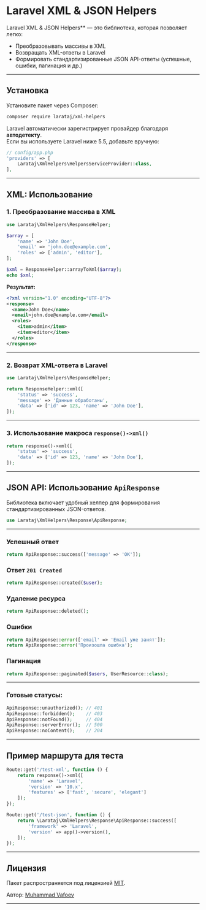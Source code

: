 # Laravel XML & JSON Helpers

Laravel XML & JSON Helpers** — это библиотека, которая позволяет легко:

- Преобразовывать массивы в XML
- Возвращать XML-ответы в Laravel
- Формировать стандартизированные JSON API-ответы (успешные, ошибки, пагинация и др.)

---

## Установка

Установите пакет через Composer:

```bash
composer require larataj/xml-helpers
```

Laravel автоматически зарегистрирует провайдер благодаря **автодетекту**.  
Если вы используете Laravel ниже 5.5, добавьте вручную:

```php
// config/app.php
'providers' => [
    Larataj\XmlHelpers\HelpersServiceProvider::class,
],
```

---

## XML: Использование

### 1. Преобразование массива в XML

```php
use Larataj\XmlHelpers\ResponseHelper;

$array = [
    'name' => 'John Doe',
    'email' => 'john.doe@example.com',
    'roles' => ['admin', 'editor'],
];

$xml = ResponseHelper::arrayToXml($array);
echo $xml;
```

**Результат:**
```xml
<?xml version="1.0" encoding="UTF-8"?>
<response>
  <name>John Doe</name>
  <email>john.doe@example.com</email>
  <roles>
    <item>admin</item>
    <item>editor</item>
  </roles>
</response>
```

---

### 2. Возврат XML-ответа в Laravel

```php
use Larataj\XmlHelpers\ResponseHelper;

return ResponseHelper::xml([
    'status' => 'success',
    'message' => 'Данные обработаны',
    'data' => ['id' => 123, 'name' => 'John Doe'],
]);
```

---

### 3. Использование макроса `response()->xml()`

```php
return response()->xml([
    'status' => 'success',
    'data' => ['id' => 123, 'name' => 'John Doe'],
]);
```

---

## JSON API: Использование `ApiResponse`

Библиотека включает удобный хелпер для формирования стандартизированных JSON-ответов.

```php
use Larataj\XmlHelpers\Response\ApiResponse;
```

---

### Успешный ответ

```php
return ApiResponse::success(['message' => 'OK']);
```

### Ответ `201 Created`

```php
return ApiResponse::created($user);
```

### Удаление ресурса

```php
return ApiResponse::deleted();
```

### Ошибки

```php
return ApiResponse::error(['email' => 'Email уже занят']);
return ApiResponse::error('Произошла ошибка');
```

### Пагинация

```php
return ApiResponse::paginated($users, UserResource::class);
```

---

### Готовые статусы:

```php
ApiResponse::unauthorized(); // 401
ApiResponse::forbidden();    // 403
ApiResponse::notFound();     // 404
ApiResponse::serverError();  // 500
ApiResponse::noContent();    // 204
```

---

## Пример маршрута для теста

```php
Route::get('/test-xml', function () {
    return response()->xml([
        'name' => 'Laravel',
        'version' => '10.x',
        'features' => ['fast', 'secure', 'elegant']
    ]);
});

Route::get('/test-json', function () {
    return \Larataj\XmlHelpers\Response\ApiResponse::success([
        'framework' => 'Laravel',
        'version' => app()->version(),
    ]);
});
```

---

## Лицензия

Пакет распространяется под лицензией [MIT](https://opensource.org/licenses/MIT).

Автор: [Muhammad Vafoev](mailto:muhammadjonvafoev@gmail.com)

---